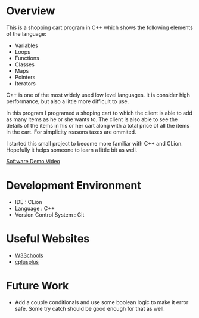 # Overview

This is a shopping cart program in C++ which shows the following elements of the language:
  * Variables
  * Loops
  * Functions
  * Classes
  * Maps
  * Pointers
  * Iterators
  
C++ is one of the most widely used low level languages. It is consider high performance, but
also a little more difficult to use.

In this program I programed a shoping cart to which the client is able to add as many items as he or she wants to. The client is also able to see the details of the 
items in his or her cart along with a total price of all the items in the cart. For simplicity reasons taxes are ommited. 

I started this small project to become more familiar with C++ and CLion. Hopefully it helps someone to learn a little bit as well. 

[Software Demo Video](https://youtu.be/M8tYJfGifKE)

# Development Environment
* IDE : CLion
* Language : C++
* Version Control System : Git

 

# Useful Websites
* [W3Schools](https://www.w3schools.com/cpp/)
* [cplusplus](https://cplusplus.com/)

# Future Work
* Add a couple conditionals and use some boolean logic to make it error safe. Some try catch should be good enough for that as well. 
